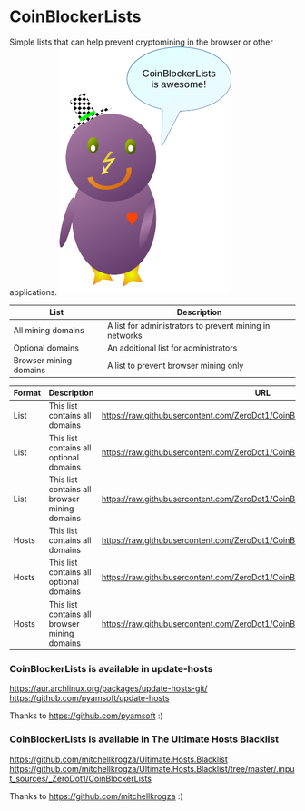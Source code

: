 # CoinBlockerLists
Simple lists that can help prevent cryptomining in the browser or other applications.
![PC_ping](img/pc_ping.png)

| List | Description |
| --- | --- |
| All mining domains| A list for administrators to prevent mining in networks |
| Optional domains | An additional list for administrators |
| Browser mining domains | A list to prevent browser mining only  |

| Format | Description | URL |
| --- | --- | --- |
| List | This list contains all domains | https://raw.githubusercontent.com/ZeroDot1/CoinBlockerLists/master/list.txt |
| List | This list contains all optional domains | https://raw.githubusercontent.com/ZeroDot1/CoinBlockerLists/master/list_optional.txt |
| List | This list contains all browser mining domains | https://raw.githubusercontent.com/ZeroDot1/CoinBlockerLists/master/list_browser.txt |
| Hosts | This list contains all domains | https://raw.githubusercontent.com/ZeroDot1/CoinBlockerLists/master/hosts |
| Hosts | This list contains all optional domains | https://raw.githubusercontent.com/ZeroDot1/CoinBlockerLists/master/hosts_optional |
| Hosts | This list contains all browser mining domains | https://raw.githubusercontent.com/ZeroDot1/CoinBlockerLists/master/hosts_browser |

### CoinBlockerLists is available in update-hosts
https://aur.archlinux.org/packages/update-hosts-git/
https://github.com/pyamsoft/update-hosts

Thanks to https://github.com/pyamsoft :)

### CoinBlockerLists is available in The Ultimate Hosts Blacklist
https://github.com/mitchellkrogza/Ultimate.Hosts.Blacklist
https://github.com/mitchellkrogza/Ultimate.Hosts.Blacklist/tree/master/.input_sources/_ZeroDot1/CoinBlockerLists

Thanks to https://github.com/mitchellkrogza :)
